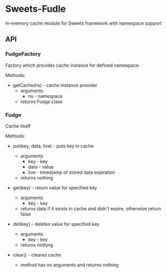 # Sweets-Fudle

In-memory cache module for Sweets framework with namespace support

## API

### FudgeFactory

Factory which provides cache instance for defined namespace.

Methods: 

* getCache(ns) - cache instance provider
    * arguments
        * ns - namespace
    * returns Fudge class

### Fudge

Cache itself

Methods:

* put(key, data, live) - puts key in cache
    * arguments
        * key - key
        * data - value
        * live - timestamp of stored data expiration
    * returns nothing

* get(key) - return value for specified key
    * arguments
        * key - key
    * returns data if it exists in cache and didn't expire, otherwise return false

* del(key) - deletes value for specified key
    * arguments
        * key - key
    * returns nothing

* clear() - cleares cache
    * method has no arguments and returns nothing
